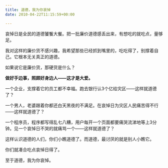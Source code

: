 ```yaml
---
title: 道德，我为你哀悼
date: 2010-04-22T11:15:59+00:00

---
```

哀悼日是全民的道德饕餮大餐。把一批廉价道德感丢出来，有想吃的就吃点，量够足。

我对这样的廉价货不感兴趣，我希望那些已经抓到嘴里的，吃吃得了，别撑着自己。它根本无关真正的道德。

如果说它是廉价货，那硬货是什么？

**做好手边事，照顾好身边人——这才是大爱。**

一个企业，支撑着它的员工都不幸福。跑去银行认3个亿给灾区——这样就道德了？

一个男人，老婆跟着你都还白天黑夜的不满足。在哀悼日为灾区人民痛苦得不行——这样就道德了？

一个程序员，程序都写得乱七八糟，用户每开一个页面都要痛哭流涕地等上3分钟。见一个哀悼日不哭的就痛骂一个——这样就道德了？

这样认识道德的人们，你们小瞧道德了。而道德，最讨厌的就是别人小瞧它。

你们就凑合吃点哀悼日得了。

至于道德，我为你哀悼。
